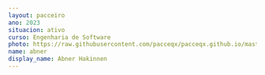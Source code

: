 ```yaml
---
layout: pacceiro
ano: 2023
situacion: ativo
curso: Engenharia de Software
photo: https://raw.githubusercontent.com/pacceqx/pacceqx.github.io/master/assets/pic/bolsistas/3.png
name: abner
display_name: Abner Hakinnen
---
```


